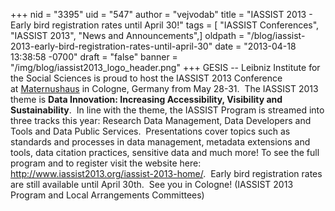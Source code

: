 +++
nid = "3395"
uid = "547"
author = "vejvodab"
title = "IASSIST 2013 - Early bird registration rates until April 30!"
tags = [ "IASSIST Conferences", "IASSIST 2013", "News and Announcements",]
oldpath = "/blog/iassist-2013-early-bird-registration-rates-until-april-30"
date = "2013-04-18 13:38:58 -0700"
draft = "false"
banner = "/img/blog/iassist2013_logo_header.png"
+++
GESIS -- Leibniz Institute for the Social Sciences is proud to host the
IASSIST 2013 Conference
at [Maternushaus](http://www.maternushaus.de/ "Opens external link in new window") in
Cologne, Germany from May 28-31.  The IASSIST 2013 theme is **Data
Innovation: Increasing Accessibility, Visibility and Sustainability**. 
In line with the theme, the IASSIST Program is streamed into three
tracks this year: Research Data Management, Data Developers and Tools
and Data Public Services.  Presentations cover topics such as standards
and processes in data management, metadata extensions and tools, data
citation practices, sensitive data and much more! To see the full
program and to register visit the website here:
<http://www.iassist2013.org/iassist-2013-home/>.  Early bird
registration rates are still available until April 30th.  See you in
Cologne! (IASSIST 2013 Program and Local Arrangements Committees)
